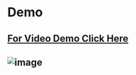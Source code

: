 # Demo

## [For Video Demo Click Here](https://drive.google.com/file/d/1wVuYPgLeYmEusAwauIYwGiydguHm5Twh/view?usp=drive_link)

## ![image]()
